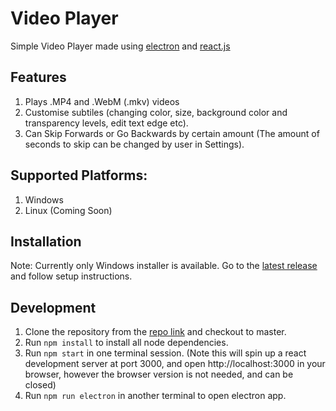 # Video Player

Simple Video Player made using [electron](http://electron.atom.io/) and [react.js](https://reactjs.org/)

## Features
1.  Plays .MP4 and .WebM (.mkv) videos
2.  Customise subtiles (changing color, size, background color and transparency levels, edit text edge etc).
3.  Can Skip Forwards or Go Backwards by certain amount (The amount of seconds to skip can be changed by user in Settings).

## Supported Platforms:
1. Windows
2. Linux (Coming Soon)

## Installation
Note: Currently only Windows installer is available.
Go to the [latest release](https://github.com/aneesh98/Video-Player/releases/latest) and follow setup instructions.

## Development
1. Clone the repository from the [repo link](https://github.com/aneesh98/Video-Player.git) and checkout to master.
2. Run `npm install` to install all node dependencies.
3. Run `npm start` in one terminal session. (Note this will spin up a react development server at port 3000, and open http://localhost:3000 in your browser, however the browser version is not needed, and can be closed)
4. Run `npm run electron` in another terminal to open electron app.
